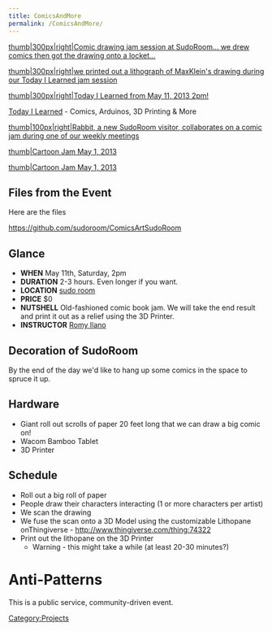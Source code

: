 ```yaml
---
title: ComicsAndMore
permalink: /ComicsAndMore/
---
```


[thumb|300px|right|Comic drawing jam session at SudoRoom... we drew comics then got the drawing onto a locket...](/File:Comic_Jam_at_Today_I_Learned_+_3D_Printing.jpg "wikilink")

[thumb|300px|right|we printed out a lithograph of MaxKlein's drawing during our Today I Learned jam session](/File:Cartoon_Jam_Print_Out.jpg "wikilink")

[thumb|300px|right|Today I Learned from May 11, 2013 2pm!](/File:Drawing,_3D_Printing,_the_World_and_Everything.jpg "wikilink")

[Today I Learned](/Today_I_Learned "wikilink") - Comics, Arduinos, 3D Printing & More

[thumb|100px|right|Rabbit, a new SudoRoom visitor, collaborates on a comic jam during one of our weekly meetings](/File:Rabbit_+_Romy_Comic_Jam.jpg "wikilink")

[thumb|Cartoon Jam May 1, 2013](/File:Romy_&_Rabbit_jam.jpg "wikilink")

[thumb|Cartoon Jam May 1, 2013](/File:Romy_&_rabbit_comic_jam.jpg "wikilink")

Files from the Event
--------------------

Here are the files

<https://github.com/sudoroom/ComicsArtSudoRoom>

Glance
------

-   **WHEN** May 11th, Saturday, 2pm
-   **DURATION** 2-3 hours. Even longer if you want.
-   **LOCATION** [sudo room](/Getting_there "wikilink")
-   **PRICE** $0
-   **NUTSHELL** Old-fashioned comic book jam. We will take the end result and print it out as a relief using the 3D Printer.
-   **INSTRUCTOR** [Romy Ilano](/User:Romyilano "wikilink")

Decoration of SudoRoom
----------------------

By the end of the day we'd like to hang up some comics in the space to spruce it up.

Hardware
--------

-   Giant roll out scrolls of paper 20 feet long that we can draw a big comic on!
-   Wacom Bamboo Tablet
-   3D Printer

Schedule
--------

-   Roll out a big roll of paper
-   People draw their characters interacting (1 or more characters per artist)
-   We scan the drawing
-   We fuse the scan onto a 3D Model using the customizable Lithopane onThingiverse - <http://www.thingiverse.com/thing:74322>
-   Print out the lithopane on the 3D Printer
    -   Warning - this might take a while (at least 20-30 minutes?)

Anti-Patterns
=============

This is a public service, community-driven event.

[Category:Projects](/Category:Projects "wikilink")